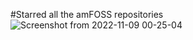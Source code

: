 #Starred all the amFOSS repositories
![Screenshot from 2022-11-09 00-25-04](https://user-images.githubusercontent.com/112589278/200577656-d89424ef-fffe-45a3-81de-3e35fc7462b5.png)
